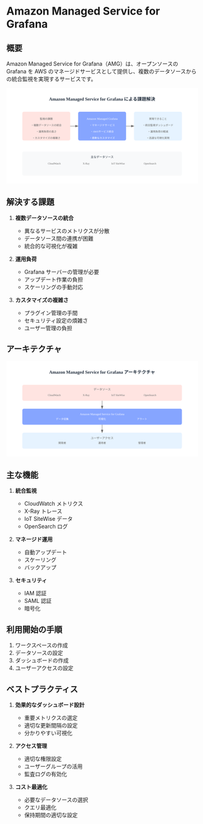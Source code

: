 # Amazon Managed Service for Grafana

## 概要

Amazon Managed Service for Grafana（AMG）は、オープンソースの Grafana を AWS のマネージドサービスとして提供し、複数のデータソースからの統合監視を実現するサービスです。

![AMG シナリオ](/image/management-monitoring&governance/logging-monitoring/amg-scenario.svg)

## 解決する課題

1. **複数データソースの統合**

   - 異なるサービスのメトリクスが分散
   - データソース間の連携が困難
   - 統合的な可視化が複雑

2. **運用負荷**

   - Grafana サーバーの管理が必要
   - アップデート作業の負担
   - スケーリングの手動対応

3. **カスタマイズの複雑さ**
   - プラグイン管理の手間
   - セキュリティ設定の煩雑さ
   - ユーザー管理の負担

## アーキテクチャ

![AMG アーキテクチャ](/image/management-monitoring&governance/logging-monitoring/amg-architecture.svg)

## 主な機能

1. **統合監視**

   - CloudWatch メトリクス
   - X-Ray トレース
   - IoT SiteWise データ
   - OpenSearch ログ

2. **マネージド運用**

   - 自動アップデート
   - スケーリング
   - バックアップ

3. **セキュリティ**
   - IAM 認証
   - SAML 認証
   - 暗号化

## 利用開始の手順

1. ワークスペースの作成
2. データソースの設定
3. ダッシュボードの作成
4. ユーザーアクセスの設定

## ベストプラクティス

1. **効果的なダッシュボード設計**

   - 重要メトリクスの選定
   - 適切な更新間隔の設定
   - 分かりやすい可視化

2. **アクセス管理**

   - 適切な権限設定
   - ユーザーグループの活用
   - 監査ログの有効化

3. **コスト最適化**
   - 必要なデータソースの選択
   - クエリ最適化
   - 保持期間の適切な設定
